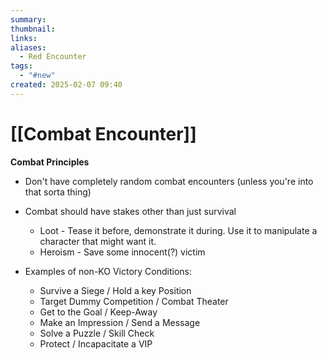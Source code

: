 ```yaml
---
summary: 
thumbnail: 
links: 
aliases:
  - Red Encounter
tags:
  - "#new"
created: 2025-02-07 09:40
---
```


# [[Combat Encounter]]


**Combat Principles**
- Don't have completely random combat encounters (unless you're into that sorta thing)
- Combat should have stakes other than just survival
	- Loot - Tease it before, demonstrate it during. Use it to manipulate a character that might want it.
	- Heroism - Save some innocent(?) victim

- Examples of non-KO Victory Conditions:
	- Survive a Siege / Hold a key Position
	- Target Dummy Competition / Combat Theater
	- Get to the Goal / Keep-Away
	- Make an Impression / Send a Message
	- Solve a Puzzle / Skill Check
	- Protect / Incapacitate a VIP
